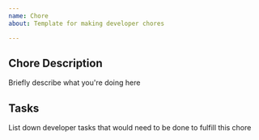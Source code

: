 ```yaml
---
name: Chore
about: Template for making developer chores

---
```


## Chore Description
Briefly describe what you're doing here

## Tasks
List down developer tasks that would need to be done to fulfill this chore
